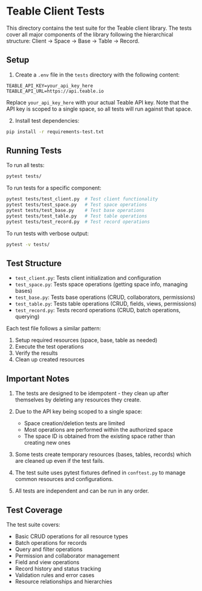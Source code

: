 # Teable Client Tests

This directory contains the test suite for the Teable client library. The tests cover all major components of the library following the hierarchical structure: Client -> Space -> Base -> Table -> Record.

## Setup

1. Create a `.env` file in the `tests` directory with the following content:
```
TEABLE_API_KEY=your_api_key_here
TEABLE_API_URL=https://api.teable.io
```

Replace `your_api_key_here` with your actual Teable API key. Note that the API key is scoped to a single space, so all tests will run against that space.

2. Install test dependencies:
```bash
pip install -r requirements-test.txt
```

## Running Tests

To run all tests:
```bash
pytest tests/
```

To run tests for a specific component:
```bash
pytest tests/test_client.py  # Test client functionality
pytest tests/test_space.py   # Test space operations
pytest tests/test_base.py    # Test base operations
pytest tests/test_table.py   # Test table operations
pytest tests/test_record.py  # Test record operations
```

To run tests with verbose output:
```bash
pytest -v tests/
```

## Test Structure

- `test_client.py`: Tests client initialization and configuration
- `test_space.py`: Tests space operations (getting space info, managing bases)
- `test_base.py`: Tests base operations (CRUD, collaborators, permissions)
- `test_table.py`: Tests table operations (CRUD, fields, views, permissions)
- `test_record.py`: Tests record operations (CRUD, batch operations, querying)

Each test file follows a similar pattern:
1. Setup required resources (space, base, table as needed)
2. Execute the test operations
3. Verify the results
4. Clean up created resources

## Important Notes

1. The tests are designed to be idempotent - they clean up after themselves by deleting any resources they create.

2. Due to the API key being scoped to a single space:
   - Space creation/deletion tests are limited
   - Most operations are performed within the authorized space
   - The space ID is obtained from the existing space rather than creating new ones

3. Some tests create temporary resources (bases, tables, records) which are cleaned up even if the test fails.

4. The test suite uses pytest fixtures defined in `conftest.py` to manage common resources and configurations.

5. All tests are independent and can be run in any order.

## Test Coverage

The test suite covers:
- Basic CRUD operations for all resource types
- Batch operations for records
- Query and filter operations
- Permission and collaborator management
- Field and view operations
- Record history and status tracking
- Validation rules and error cases
- Resource relationships and hierarchies
